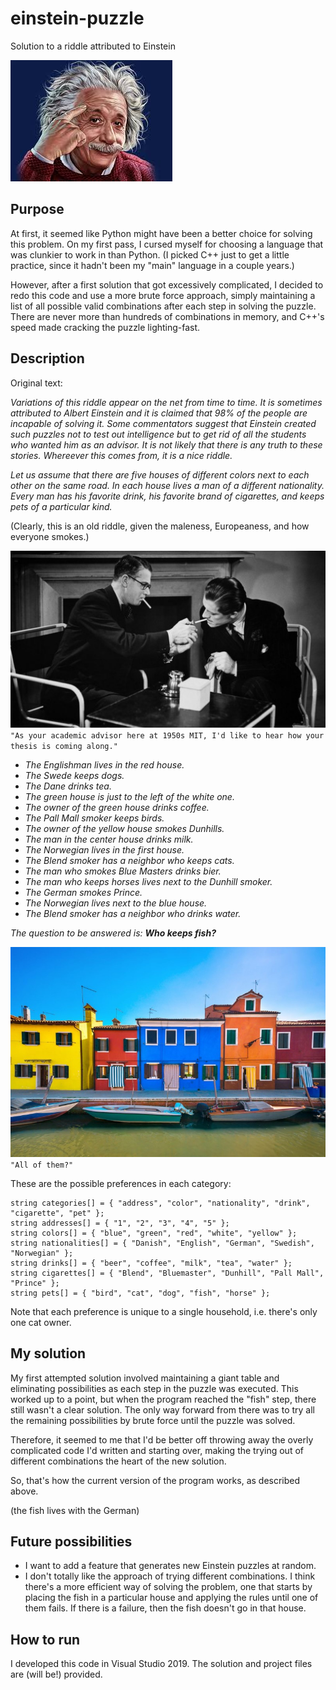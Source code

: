# einstein-puzzle

Solution to a riddle attributed to Einstein

![](images/EinsteinPuzzle.jpg)

## Purpose

At first, it seemed like Python might have been a better choice for solving this problem. On my first pass, I cursed myself for choosing a language that was clunkier to work in than Python. (I picked C++ just to get a little practice, since it hadn't been my "main" language in a couple years.)

However, after a first solution that got excessively complicated, I decided to redo this code and use a more brute force approach, simply maintaining a list of all possible valid combinations after each step in solving the puzzle. There are never more than hundreds of combinations in memory, and C++'s speed made cracking the puzzle lighting-fast.

## Description

Original text: 

*Variations of this riddle appear on the net from time to time. It is sometimes attributed to Albert Einstein and it is claimed that 98% of the people are incapable of solving it. Some commentators suggest that Einstein created such puzzles not to test out intelligence but to get rid of all the students who wanted him as an advisor. It is not likely that there is any truth to these stories. Whereever this comes from, it is a nice riddle.*

*Let us assume that there are five houses of different colors next to each other on the same road. In each house lives a man of a different nationality. Every man has his favorite drink, his favorite brand of cigarettes, and keeps pets of a particular kind.*

(Clearly, this is an old riddle, given the maleness, Europeaness, and how everyone smokes.)

![](images/MenSmoking.jpg)  
`"As your academic advisor here at 1950s MIT, I'd like to hear how your thesis is coming along."`

* *The Englishman lives in the red house.*
* *The Swede keeps dogs.*
* *The Dane drinks tea.*
* *The green house is just to the left of the white one.*
* *The owner of the green house drinks coffee.*
* *The Pall Mall smoker keeps birds.*
* *The owner of the yellow house smokes Dunhills.*
* *The man in the center house drinks milk.*
* *The Norwegian lives in the first house.*
* *The Blend smoker has a neighbor who keeps cats.*
* *The man who smokes Blue Masters drinks bier.*
* *The man who keeps horses lives next to the Dunhill smoker.*
* *The German smokes Prince.*
* *The Norwegian lives next to the blue house.*
* *The Blend smoker has a neighbor who drinks water.*

*The question to be answered is: **Who keeps fish?***

![](images/ColoredHouses.jpg)  
`"All of them?"`

These are the possible preferences in each category:

```
string categories[] = { "address", "color", "nationality", "drink", "cigarette", "pet" };
string addresses[] = { "1", "2", "3", "4", "5" };
string colors[] = { "blue", "green", "red", "white", "yellow" };
string nationalities[] = { "Danish", "English", "German", "Swedish", "Norwegian" };
string drinks[] = { "beer", "coffee", "milk", "tea", "water" };
string cigarettes[] = { "Blend", "Bluemaster", "Dunhill", "Pall Mall", "Prince" };
string pets[] = { "bird", "cat", "dog", "fish", "horse" };
```

Note that each preference is unique to a single household, i.e. there's only one cat owner.

## My solution

My first attempted solution involved maintaining a giant table and eliminating possibilities as each step in the puzzle was executed. This worked up to a point, but when the program reached the "fish" step, there still wasn't a clear solution. The only way forward from there was to try all the remaining possibilities by brute force until the puzzle was solved.

Therefore, it seemed to me that I'd be better off throwing away the overly complicated code I'd written and starting over, making the trying out of different combinations the heart of the new solution. 

So, that's how the current version of the program works, as described above.

(the fish lives with the German)

## Future possibilities

* I want to add a feature that generates new Einstein puzzles at random.
* I don't totally like the approach of trying different combinations. I think there's a more efficient way of solving the problem, one that starts by placing the fish in a particular house and applying the rules until one of them fails. If there is a failure, then the fish doesn't go in that house.

## How to run

I developed this code in Visual Studio 2019. The solution and project files are (will be!) provided.